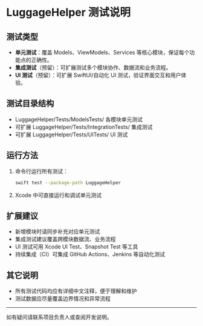 # LuggageHelper 测试说明

## 测试类型

- **单元测试**：覆盖 Models、ViewModels、Services 等核心模块，保证每个功能点的正确性。
- **集成测试**（预留）：可扩展测试多个模块协作、数据流和业务流程。
- **UI 测试**（预留）：可扩展 SwiftUI/自动化 UI 测试，验证界面交互和用户体验。

## 测试目录结构

- LuggageHelper/Tests/ModelsTests/      各模块单元测试
- 可扩展 LuggageHelper/Tests/IntegrationTests/  集成测试
- 可扩展 LuggageHelper/Tests/UITests/         UI 测试

## 运行方法

1. 命令行运行所有测试：
   ```sh
   swift test --package-path LuggageHelper
   ```
2. Xcode 中可直接运行和调试单元测试

## 扩展建议

- 新增模块时请同步补充对应单元测试
- 集成测试建议覆盖跨模块数据流、业务流程
- UI 测试可用 Xcode UI Test、Snapshot Test 等工具
- 持续集成（CI）可集成 GitHub Actions、Jenkins 等自动化测试

## 其它说明

- 所有测试代码均应有详细中文注释，便于理解和维护
- 测试数据应尽量覆盖边界情况和异常流程

---
如有疑问请联系项目负责人或查阅开发说明。 